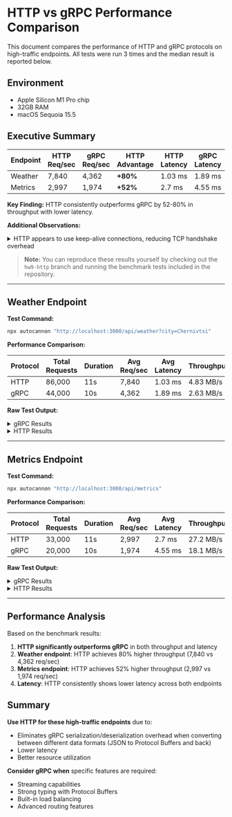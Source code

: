 # HTTP vs gRPC Performance Comparison

This document compares the performance of HTTP and gRPC protocols on high-traffic endpoints. All tests were run 3 times and the median result is reported below.

## Environment
- Apple Silicon M1 Pro chip
- 32GB RAM
- macOS Sequoia 15.5

## Executive Summary

| Endpoint | HTTP Req/sec | gRPC Req/sec | HTTP Advantage | HTTP Latency | gRPC Latency |
|----------|--------------|--------------|----------------|--------------|--------------|
| Weather  | 7,840        | 4,362        | **+80%**       | 1.03 ms      | 1.89 ms      |
| Metrics  | 2,997        | 1,974        | **+52%**       | 2.7 ms       | 4.55 ms      |

**Key Finding:** HTTP consistently outperforms gRPC by 52-80% in throughput with lower latency.

**Additional Observations:**
<details>
<summary>HTTP appears to use keep-alive connections, reducing TCP handshake overhead</summary>

```js
server.on('connection', (socket) => {
  console.count('New connection established');

  socket.on('close', () => {
    console.count('Socket closed');
  });

  socket.on('end', () => {
    console.count('Socket ended');
  });
});
```

```bash
@weather-subscription/weather:dev: New connection established: 1
@weather-subscription/weather:dev: New connection established: 2
@weather-subscription/weather:dev: New connection established: 3
@weather-subscription/weather:dev: New connection established: 4
@weather-subscription/weather:dev: New connection established: 5
@weather-subscription/weather:dev: New connection established: 6
@weather-subscription/weather:dev: New connection established: 7
@weather-subscription/weather:dev: New connection established: 8
@weather-subscription/weather:dev: New connection established: 9
@weather-subscription/weather:dev: New connection established: 10
@weather-subscription/weather:dev: Socket ended: 1
@weather-subscription/weather:dev: Socket closed: 1
@weather-subscription/weather:dev: Socket ended: 2
@weather-subscription/weather:dev: Socket ended: 3
@weather-subscription/weather:dev: Socket ended: 4
@weather-subscription/weather:dev: Socket ended: 5
@weather-subscription/weather:dev: Socket ended: 6
@weather-subscription/weather:dev: Socket ended: 7
@weather-subscription/weather:dev: Socket ended: 8
@weather-subscription/weather:dev: Socket ended: 9
@weather-subscription/weather:dev: Socket closed: 2
@weather-subscription/weather:dev: Socket closed: 3
@weather-subscription/weather:dev: Socket closed: 4
@weather-subscription/weather:dev: Socket closed: 5
@weather-subscription/weather:dev: Socket closed: 6
@weather-subscription/weather:dev: Socket closed: 7
@weather-subscription/weather:dev: Socket closed: 8
@weather-subscription/weather:dev: Socket closed: 9
@weather-subscription/weather:dev: Socket ended: 10
@weather-subscription/weather:dev: Socket closed: 10
```
</details>

> **Note:** You can reproduce these results yourself by checking out the `hw9-http` branch and running the benchmark tests included in the repository.

---

## Weather Endpoint

**Test Command:**
```bash
npx autocannon "http://localhost:3000/api/weather?city=Chernivtsi"
```

**Performance Comparison:**

| Protocol | Total Requests | Duration | Avg Req/sec | Avg Latency | Throughput | Response Size |
|----------|----------------|----------|-------------|-------------|------------|---------------|
| HTTP     | 86,000         | 11s      | 7,840       | 1.03 ms     | 4.83 MB/s  | 68 bytes      |
| gRPC     | 44,000         | 10s      | 4,362       | 1.89 ms     | 2.63 MB/s  | -             |

**Raw Test Output:**

<details>
<summary>gRPC Results</summary>

```
Running 10s test @ http://localhost:3000/api/weather?city=Chernivtsi
10 connections


┌─────────┬──────┬──────┬───────┬──────┬─────────┬─────────┬───────┐
│ Stat    │ 2.5% │ 50%  │ 97.5% │ 99%  │ Avg     │ Stdev   │ Max   │
├─────────┼──────┼──────┼───────┼──────┼─────────┼─────────┼───────┤
│ Latency │ 1 ms │ 2 ms │ 3 ms  │ 3 ms │ 1.89 ms │ 0.67 ms │ 16 ms │
└─────────┴──────┴──────┴───────┴──────┴─────────┴─────────┴───────┘
┌───────────┬────────┬────────┬─────────┬─────────┬─────────┬────────┬─────────┐
│ Stat      │ 1%     │ 2.5%   │ 50%     │ 97.5%   │ Avg     │ Stdev  │ Min     │
├───────────┼────────┼────────┼─────────┼─────────┼─────────┼────────┼─────────┤
│ Req/Sec   │ 3,965  │ 3,965  │ 4,403   │ 4,579   │ 4,361.9 │ 177.03 │ 3,965   │
├───────────┼────────┼────────┼─────────┼─────────┼─────────┼────────┼─────────┤
│ Bytes/Sec │ 2.4 MB │ 2.4 MB │ 2.66 MB │ 2.76 MB │ 2.63 MB │ 107 kB │ 2.39 MB │
└───────────┴────────┴────────┴─────────┴─────────┴─────────┴────────┴─────────┘

Req/Bytes counts sampled once per second.
# of samples: 10

44k requests in 10.01s, 26.3 MB read
```
</details>

<details>
<summary>HTTP Results</summary>

```
Running 10s test @ http://localhost:3000/api/weather?city=Chernivtsi
10 connections


┌─────────┬──────┬──────┬───────┬──────┬─────────┬─────────┬───────┐
│ Stat    │ 2.5% │ 50%  │ 97.5% │ 99%  │ Avg     │ Stdev   │ Max   │
├─────────┼──────┼──────┼───────┼──────┼─────────┼─────────┼───────┤
│ Latency │ 0 ms │ 1 ms │ 2 ms  │ 2 ms │ 1.03 ms │ 0.44 ms │ 10 ms │
└─────────┴──────┴──────┴───────┴──────┴─────────┴─────────┴───────┘
┌───────────┬─────────┬─────────┬─────────┬─────────┬──────────┬────────┬─────────┐
│ Stat      │ 1%      │ 2.5%    │ 50%     │ 97.5%   │ Avg      │ Stdev  │ Min     │
├───────────┼─────────┼─────────┼─────────┼─────────┼──────────┼────────┼─────────┤
│ Req/Sec   │ 7,331   │ 7,331   │ 7,883   │ 8,015   │ 7,839.82 │ 180.38 │ 7,328   │
├───────────┼─────────┼─────────┼─────────┼─────────┼──────────┼────────┼─────────┤
│ Bytes/Sec │ 4.52 MB │ 4.52 MB │ 4.86 MB │ 4.94 MB │ 4.83 MB  │ 111 kB │ 4.51 MB │
└───────────┴─────────┴─────────┴─────────┴─────────┴──────────┴────────┴─────────┘

Req/Bytes counts sampled once per second.
# of samples: 11

86k requests in 11.01s, 53.1 MB read
```
</details>

---

## Metrics Endpoint

**Test Command:**
```bash
npx autocannon "http://localhost:3000/api/metrics"
```

**Performance Comparison:**

| Protocol | Total Requests | Duration | Avg Req/sec | Avg Latency | Throughput |
|----------|----------------|----------|-------------|-------------|------------|
| HTTP     | 33,000         | 11s      | 2,997       | 2.7 ms      | 27.2 MB/s  |
| gRPC     | 20,000         | 10s      | 1,974       | 4.55 ms     | 18.1 MB/s  |

**Raw Test Output:**

<details>
<summary>gRPC Results</summary>

```
Running 10s test @ http://localhost:3000/api/metrics
10 connections


┌─────────┬──────┬──────┬───────┬──────┬─────────┬─────────┬───────┐
│ Stat    │ 2.5% │ 50%  │ 97.5% │ 99%  │ Avg     │ Stdev   │ Max   │
├─────────┼──────┼──────┼───────┼──────┼─────────┼─────────┼───────┤
│ Latency │ 4 ms │ 4 ms │ 6 ms  │ 7 ms │ 4.55 ms │ 0.89 ms │ 22 ms │
└─────────┴──────┴──────┴───────┴──────┴─────────┴─────────┴───────┘
┌───────────┬─────────┬─────────┬─────────┬─────────┬─────────┬────────┬─────────┐
│ Stat      │ 1%      │ 2.5%    │ 50%     │ 97.5%   │ Avg     │ Stdev  │ Min     │
├───────────┼─────────┼─────────┼─────────┼─────────┼─────────┼────────┼─────────┤
│ Req/Sec   │ 1,867   │ 1,867   │ 1,990   │ 2,019   │ 1,973.5 │ 49.18  │ 1,867   │
├───────────┼─────────┼─────────┼─────────┼─────────┼─────────┼────────┼─────────┤
│ Bytes/Sec │ 17.1 MB │ 17.1 MB │ 18.2 MB │ 18.5 MB │ 18.1 MB │ 448 kB │ 17.1 MB │
└───────────┴─────────┴─────────┴─────────┴─────────┴─────────┴────────┴─────────┘

Req/Bytes counts sampled once per second.
# of samples: 10

20k requests in 10.01s, 181 MB read
```
</details>

<details>
<summary>HTTP Results</summary>

```
Running 10s test @ http://localhost:3000/api/metrics
10 connections


┌─────────┬──────┬──────┬───────┬──────┬────────┬─────────┬───────┐
│ Stat    │ 2.5% │ 50%  │ 97.5% │ 99%  │ Avg    │ Stdev   │ Max   │
├─────────┼──────┼──────┼───────┼──────┼────────┼─────────┼───────┤
│ Latency │ 2 ms │ 2 ms │ 6 ms  │ 6 ms │ 2.7 ms │ 1.13 ms │ 23 ms │
└─────────┴──────┴──────┴───────┴──────┴────────┴─────────┴───────┘
┌───────────┬─────────┬─────────┬─────────┬─────────┬─────────┬────────┬─────────┐
│ Stat      │ 1%      │ 2.5%    │ 50%     │ 97.5%   │ Avg     │ Stdev  │ Min     │
├───────────┼─────────┼─────────┼─────────┼─────────┼─────────┼────────┼─────────┤
│ Req/Sec   │ 2,879   │ 2,879   │ 3,005   │ 3,043   │ 2,997   │ 44.42  │ 2,879   │
├───────────┼─────────┼─────────┼─────────┼─────────┼─────────┼────────┼─────────┤
│ Bytes/Sec │ 26.2 MB │ 26.2 MB │ 27.3 MB │ 27.7 MB │ 27.2 MB │ 411 kB │ 26.2 MB │
└───────────┴─────────┴─────────┴─────────┴─────────┴─────────┴────────┴─────────┘

Req/Bytes counts sampled once per second.
# of samples: 11

33k requests in 11.01s, 300 MB read
```
</details>

---

## Performance Analysis

Based on the benchmark results:

1. **HTTP significantly outperforms gRPC** in both throughput and latency
2. **Weather endpoint**: HTTP achieves 80% higher throughput (7,840 vs 4,362 req/sec)
3. **Metrics endpoint**: HTTP achieves 52% higher throughput (2,997 vs 1,974 req/sec)
4. **Latency**: HTTP consistently shows lower latency across both endpoints

## Summary

**Use HTTP for these high-traffic endpoints** due to:
- Eliminates gRPC serialization/deserialization overhead when converting between different data formats (JSON to Protocol Buffers and back)
- Lower latency
- Better resource utilization

**Consider gRPC when** specific features are required:
- Streaming capabilities
- Strong typing with Protocol Buffers
- Built-in load balancing
- Advanced routing features
